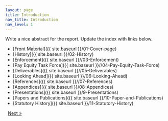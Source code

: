 ```yaml
---
layout: page
title: Introduction
nav_title: Introduction
nav_level: 1
---
```


Write a nice abstract for the report. Update the index with links below.


* [Front Material]({{ site.baseurl }}/01-Cover-page)
* [History]({{ site.baseurl }}/02-History)
* [Enforcement]({{ site.baseurl }}//03-Enforcement)
* [Pay Equity Task Force]({{ site.baseurl }}//04-Pay-Equity-Task-Force)
* [Deliverables]({{ site.baseurl }}//05-Deliverables)
* [Looking Ahead]({{ site.baseurl }}/06-Looking-Ahead)
* [References]({{ site.baseurl }}//07-References)
* [Appendices]({{ site.baseurl }}/08-Appendices)
 * [Presentations]({{ site.baseurl }}/9-Presentations)
 * [Papers and Publications]({{ site.baseurl }}/10-Paper-and-Publications)
 * [Statutory History]({{ site.baseurl }}/11-Statutory-History)
<!-- Pagination -->
<div class="pagination">
  <a class="pagination-item older">&nbsp;</a>
  <a class="pagination-item newer" href="{{ site.baseurl }}/01-Cover-page">Next &raquo;</a>
</div>
